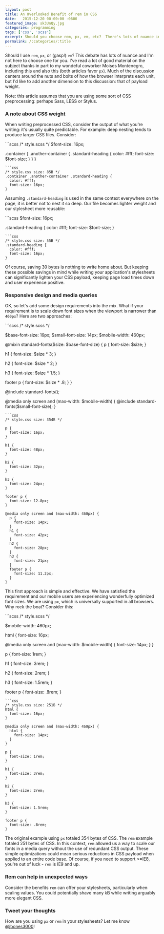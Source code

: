 ```yaml
---
layout: post
title: An Overlooked Benefit of rem in CSS
date:   2015-12-20 00:00:00 -0600
featured_image: sk3UnQy.jpg
categories: programming
tags: ['css', 'scss']
excerpt: Should you choose rem, px, em, etc?  There's lots of nuance in this discussion.  Use of the rem unit can offer savings in the form of payload weight.  Here's how.
permalink: /:categories/:title
---
```


<p>
Should I use <code>rem</code>, <code>px</code>, or (gasp!) <code>em</code>?  This debate has lots of nuance and I'm not here to choose one for you.  I've read a lot of good material on the subject thanks in part to my wondeful coworker Moises Montenegro, including <a href="http://benfrain.com/just-use-pixels/">this</a> and also <a href="https://mindtheshift.wordpress.com/2015/04/02/r-i-p-rem-viva-css-reference-pixel/">this</a> (both articles favor <code>px</code>).  Much of the discussion centers around the nuts and bolts of how the browser interprets each unit, but I'd like to add another dimension to this discussion: that of payload weight.

</p><p>
Note: this article assumes that you are using some sort of CSS preprocessing: perhaps Sass, LESS or Stylus.  
</p>
<h3>A note about CSS weight</h3>
<p>
When writing preprocessed CSS, consider the output of what you're writing: it's usually quite predictable.  For example: deep nesting tends to produce larger CSS files.  Consider:
</p>
```scss
/* style.scss */
$font-size: 16px;

.container {
  .another-container {
    .standard-heading {
      color: #fff;
      font-size: $font-size;
    }
  }
}
```
```css
/* style.css size: 85B */
.container .another-container .standard-heading {
  color: #fff;
  font-size: 16px;
}
```
<p>
Assuming <code>.standard-heading</code> is used in the same context everywhere on the page, it is better not to nest it so deep.  Our file becomes lighter weight and our stylesheet more reusable:
</p>
```scss
$font-size: 16px;

.standard-heading {
  color: #fff;
  font-size: $font-size;
}
```
```css
/* style.css size: 55B */
.standard-heading {
  color: #fff;
  font-size: 16px;
}
```
<p>
Of course, saving 30 bytes is nothing to write home about.  But keeping these possible savings in mind while writing your application's stylesheets can significantly lighten your CSS payload, keeping page load times down and user experience positive.
</p>
<h3>Responsive design and media queries</h3>
<p>
OK, so let's add some design requirements into the mix.  What if your requirement is to scale down font sizes when the viewport is narrower than <code>460px</code>?  Here are two approaches:
</p>
```scss
/* style.scss */

$base-font-size: 16px;
$small-font-size: 14px;
$mobile-width: 460px;

@mixin standard-fonts($size: $base-font-size) {
  p {
    font-size: $size;
  }
  
  h1 {
    font-size: $size * 3;
  }
  
  h2 {
    font-size: $size * 2;
  }
  
  h3 {
    font-size: $size * 1.5;
  }
  
  footer p {
    font-size: $size * .8;
  }
}

@include standard-fonts();

@media only screen and (max-width: $mobile-width) {
  @include standard-fonts($small-font-size);
}
```
```css
/* style.css size: 354B */

p {
  font-size: 16px;
}

h1 {
  font-size: 48px;
}

h2 {
  font-size: 32px;
}

h3 {
  font-size: 24px;
}

footer p {
  font-size: 12.8px;
}

@media only screen and (max-width: 460px) {
  p {
    font-size: 14px;
  }
  h1 {
    font-size: 42px;
  }
  h2 {
    font-size: 28px;
  }
  h3 {
    font-size: 21px;
  }
  footer p {
    font-size: 11.2px;
  }
}
```
<p>
This first approach is simple and effective.  We have satisfied the requirement and our mobile users are experiencing wonderfully optimized font sizes.  We are using <code>px</code>, which is universally supported in all browsers.  Why rock the boat?  Consider this:
</p>
```scss
/* style.scss */

$mobile-width: 460px;

html {
  font-size: 16px;
  
  @media only screen and (max-width: $mobile-width) {
    font-size: 14px;
  }
}

p {
  font-size: 1rem;
}

h1 {
  font-size: 3rem;
}

h2 {
  font-size: 2rem;
}

h3 {
  font-size: 1.5rem;
}
  
footer p {
  font-size: .8rem;
}
```
```css
/* style.css size: 251B */
html {
  font-size: 16px;
}

@media only screen and (max-width: 460px) {
  html {
    font-size: 14px;
  }
}

p {
  font-size: 1rem;
}

h1 {
  font-size: 3rem;
}

h2 {
  font-size: 2rem;
}

h3 {
  font-size: 1.5rem;
}

footer p {
  font-size: .8rem;
}
```
<p>
The original example using <code>px</code> totaled 354 bytes of CSS.  The <code>rem</code> example totaled 251 bytes of CSS.  In this context, <code>rem</code> allowed us a way to scale our fonts in a media query without the use of redundant CSS output.  These simple optimizations could mean serious reductions in CSS payload when applied to an entire code base.  Of course, if you need to support &lt;=IE8, you're out of luck - <code>rem</code> is IE9 and up.
</p>
<h3>Rem can help in unexpected ways</h3>
<p>
Consider the benefits <code>rem</code> can offer your stylesheets, particularly when scaling values.  You could potentially shave many kB while writing arguably more elegant CSS.
</p>
<h3>Tweet your thoughts</h3>
<p>
How are you using <code>px</code> or <code>rem</code> in your stylesheets?  Let me know <a href="https://twitter.com/jbones3000">@jbones3000</a>!
</p>
